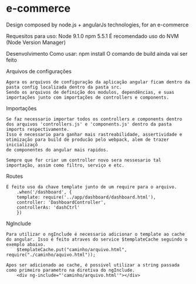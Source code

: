 # e-commerce
Design composed by node.js + angularJs technologies, for an e-commerce

Requesitos para uso: 
    Node 9.1.0 
    npm 5.5.1
    É recomendado uso do NVM (Node Version Manager)

Desenvolvimento 
    Como usar:
        npm install 
        O comando de build ainda vai ser feito 

Arquivos de configurações

    Agora os arquivos de configuração da aplicação angular ficam dentro da pasta config localizada dentro da pasta src.
    Sendo os arquivos de definição dos modulos, dependências, e suas importações junto com importações de controllers e components.

Importações

    Se faz necessario importar todos os controllers e components dentro dos arquivos 'controllers.js' e 'components.js' dentro da pasta imports respectivamente.
    Isso é necessario para ganhar mais rastreabilidade, assertividade e otimização para build de producão pelo webpack, alem de trazer inicializaçõ 
    de componentes do angular mais rapidos.

    Sempre que for criar um controller novo sera nessesario tal importação, assim como filtro, serviço e etc.

Routes 

    É feito uso da chave template junto de um require para o arquivo.
        .when('/dashboard', {
        template: require('../app/dashboard/dashboard.html'),
        controller: 'DashboardController',
        controllerAs: 'dashCtrl'
        })

NgInclude

    Para utilizar o ngInclude é necessario adicionar o template ao cache do angular. Isso é feito atraves do service $templateCache seguindo o exemplo abaixo.
        $templateCache.put("caminho/arquivo.html", require("./caminho/aquivo.html"));
    
    Apos ser adicionado ao cache, é possivel utilizar a string passada como primeiro parametro na diretiva do ngInclude.
        <div ng-include="'caminho/arquivo.html'"></div>


